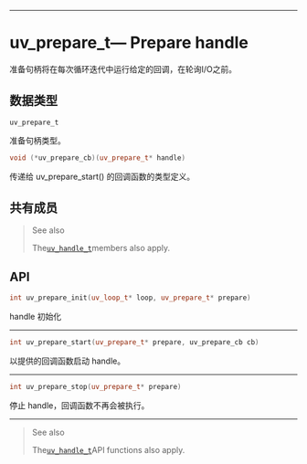 
---

# uv\_prepare\_t— Prepare handle

准备句柄将在每次循环迭代中运行给定的回调，在轮询I/O之前。

## 数据类型

```
uv_prepare_t
```

准备句柄类型。

```cpp
void (*uv_prepare_cb)(uv_prepare_t* handle)
```

传递给 uv\_prepare\_start\(\) 的回调函数的类型定义。

## 共有成员

> See also
>
> The[`uv_handle_t`](http://docs.libuv.org/en/v1.x/handle.html#c.uv_handle_t)members also apply.

## API

```cpp
int uv_prepare_init(uv_loop_t* loop, uv_prepare_t* prepare)
```

handle 初始化

---

```cpp
int uv_prepare_start(uv_prepare_t* prepare, uv_prepare_cb cb)
```

以提供的回调函数启动 handle。

---

```cpp
int uv_prepare_stop(uv_prepare_t* prepare)
```

停止 handle，回调函数不再会被执行。

---

> See also
>
> The[`uv_handle_t`](http://docs.libuv.org/en/v1.x/handle.html#c.uv_handle_t)API functions also apply.



